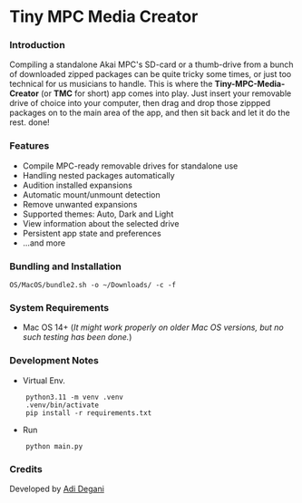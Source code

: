 # Tiny MPC Media Creator

### Introduction

Compiling a standalone Akai MPC's SD-card or a thumb-drive from a bunch of downloaded zipped packages can be quite tricky some times, or just too technical for us musicians to handle. This is where the **Tiny-MPC-Media-Creator** (or **TMC** for short) app comes into play. Just insert your removable drive of choice into your computer, then drag and drop those zippped packages on to the main area of the app, and then sit back and let it do the rest. done!

### Features
- Compile MPC-ready removable drives for standalone use
- Handling nested packages automatically
- Audition installed expansions
- Automatic mount/unmount detection
- Remove unwanted expansions
- Supported themes: Auto, Dark and Light
- View information about the selected drive
- Persistent app state and preferences
- ...and more

### Bundling and Installation
```
OS/MacOS/bundle2.sh -o ~/Downloads/ -c -f
```

### System Requirements
- Mac OS 14+ (*It might work properly on older Mac OS versions, but no such testing has been done.*)

### Development Notes
* Virtual Env.
```
    python3.11 -m venv .venv
    .venv/bin/activate
    pip install -r requirements.txt
```
* Run
```
    python main.py
```

### Credits
Developed by [Adi Degani](mailto:adid172@gmail.com)
